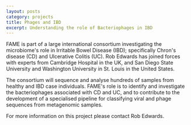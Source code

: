 ```yaml
---
layout: posts
category: projects
title: Phages and IBD
excerpt: Understanding the role of Bacteriophages in IBD 
---
```


FAME is part of a large international consortium investigating the microbiome's role in Irritable Bowel Disease (IBD);
specifically Chron's disease (CD) and Ulcerative Colitis (UC).
Rob Edwards has joined forces with experts from Cambridge Hospital in the UK, and San Diego State University and 
Washington University in St. Louis in the United States.

The consortium will sequence and analyse hundreds of samples from healthy and IBD case individuals. 
FAME's role is to identify and investigate the bacteriophages associated with CD and UC, and to contribute to the 
development of a specialised pipeline for classifying viral and phage sequences from metagenomic samples.

For more information on this project please contact Rob Edwards.
